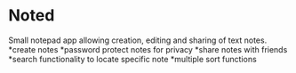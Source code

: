 # Noted
Small notepad app allowing creation, editing and sharing of text notes.
*create notes
*password protect notes for privacy
*share notes with friends
*search functionality to locate specific note
*multiple sort functions
